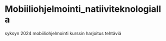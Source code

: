 # Mobiiliohjelmointi_natiiviteknologialla
 syksyn 2024 mobiiliohjelmointi kurssin harjoitus tehtäviä
